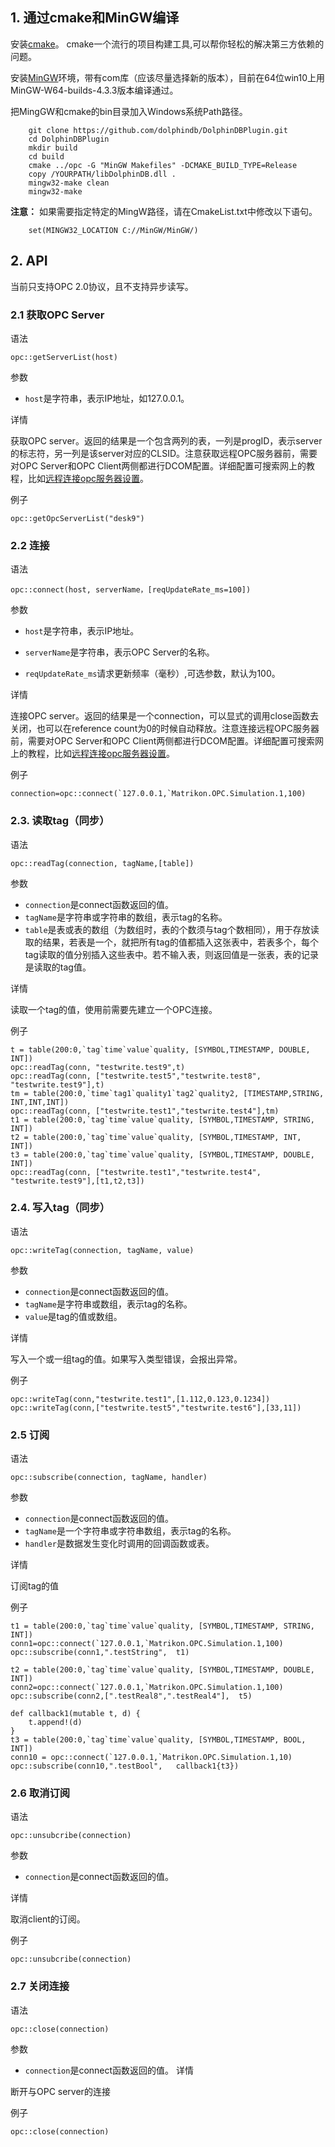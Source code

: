 ## 1. 通过cmake和MinGW编译

安装[cmake](https://cmake.org/)。 cmake一个流行的项目构建工具,可以帮你轻松的解决第三方依赖的问题。  

安装[MinGW](http://www.mingw.org/)环境，带有com库（应该尽量选择新的版本），目前在64位win10上用MinGW-W64-builds-4.3.3版本编译通过。

把MingGW和cmake的bin目录加入Windows系统Path路径。 

```
    git clone https://github.com/dolphindb/DolphinDBPlugin.git
    cd DolphinDBPlugin
    mkdir build
    cd build
    cmake ../opc -G "MinGW Makefiles" -DCMAKE_BUILD_TYPE=Release
    copy /YOURPATH/libDolphinDB.dll . 
    mingw32-make clean
    mingw32-make
```

**注意：** 如果需要指定特定的MingW路径，请在CmakeList.txt中修改以下语句。

```
    set(MINGW32_LOCATION C://MinGW/MinGW/)  
```

## 2. API

当前只支持OPC 2.0协议，且不支持异步读写。

### 2.1 获取OPC Server

语法
```
opc::getServerList(host)
```
参数
- `host`是字符串，表示IP地址，如127.0.0.1。

详情

获取OPC server。返回的结果是一个包含两列的表，一列是progID，表示server的标志符，另一列是该server对应的CLSID。注意获取远程OPC服务器前，需要对OPC Server和OPC Client两侧都进行DCOM配置。详细配置可搜索网上的教程，比如[远程连接opc服务器设置](https://blog.csdn.net/qq_35573625/article/details/85267487)。

例子
```
opc::getOpcServerList("desk9")
```

### 2.2 连接

语法
```
opc::connect(host, serverName，[reqUpdateRate_ms=100])
```
参数
- `host`是字符串，表示IP地址。

- `serverName`是字符串，表示OPC Server的名称。

- `reqUpdateRate_ms`请求更新频率（毫秒）,可选参数，默认为100。

详情

连接OPC server。返回的结果是一个connection，可以显式的调用close函数去关闭，也可以在reference count为0的时候自动释放。注意连接远程OPC服务器前，需要对OPC Server和OPC Client两侧都进行DCOM配置。详细配置可搜索网上的教程，比如[远程连接opc服务器设置](https://blog.csdn.net/qq_35573625/article/details/85267487)。


例子

```
connection=opc::connect(`127.0.0.1,`Matrikon.OPC.Simulation.1,100)
```

### 2.3. 读取tag（同步）

语法
```
opc::readTag(connection, tagName,[table])
```
参数
- `connection`是connect函数返回的值。
- `tagName`是字符串或字符串的数组，表示tag的名称。
- `table`是表或表的数组（为数组时，表的个数须与tag个数相同），用于存放读取的结果，若表是一个，就把所有tag的值都插入这张表中，若表多个，每个tag读取的值分别插入这些表中。若不输入表，则返回值是一张表，表的记录是读取的tag值。

详情

读取一个tag的值，使用前需要先建立一个OPC连接。

例子

```
t = table(200:0,`tag`time`value`quality, [SYMBOL,TIMESTAMP, DOUBLE, INT])
opc::readTag(conn, "testwrite.test9",t)
opc::readTag(conn, ["testwrite.test5","testwrite.test8", "testwrite.test9"],t) 
tm = table(200:0,`time`tag1`quality1`tag2`quality2, [TIMESTAMP,STRING, INT,INT,INT])
opc::readTag(conn, ["testwrite.test1","testwrite.test4"],tm) 
t1 = table(200:0,`tag`time`value`quality, [SYMBOL,TIMESTAMP, STRING, INT])
t2 = table(200:0,`tag`time`value`quality, [SYMBOL,TIMESTAMP, INT, INT])
t3 = table(200:0,`tag`time`value`quality, [SYMBOL,TIMESTAMP, DOUBLE, INT])
opc::readTag(conn, ["testwrite.test1","testwrite.test4", "testwrite.test9"],[t1,t2,t3]) 
```

### 2.4. 写入tag（同步）
语法
```
opc::writeTag(connection, tagName, value)
```
参数
- `connection`是connect函数返回的值。
- `tagName`是字符串或数组，表示tag的名称。
- `value`是tag的值或数组。

详情

写入一个或一组tag的值。如果写入类型错误，会报出异常。

例子
```
opc::writeTag(conn,"testwrite.test1",[1.112,0.123,0.1234])
opc::writeTag(conn,["testwrite.test5","testwrite.test6"],[33,11])
```

### 2.5 订阅

语法
```
opc::subscribe(connection, tagName, handler)
```
参数
- `connection`是connect函数返回的值。
- `tagName`是一个字符串或字符串数组，表示tag的名称。
- `handler`是数据发生变化时调用的回调函数或表。

详情

订阅tag的值


例子

```
t1 = table(200:0,`tag`time`value`quality, [SYMBOL,TIMESTAMP, STRING, INT])
conn1=opc::connect(`127.0.0.1,`Matrikon.OPC.Simulation.1,100)
opc::subscribe(conn1,".testString",  t1)

t2 = table(200:0,`tag`time`value`quality, [SYMBOL,TIMESTAMP, DOUBLE, INT])
conn2=opc::connect(`127.0.0.1,`Matrikon.OPC.Simulation.1,100)
opc::subscribe(conn2,[".testReal8",".testReal4"],  t5)

def callback1(mutable t, d) {
	t.append!(d)
}
t3 = table(200:0,`tag`time`value`quality, [SYMBOL,TIMESTAMP, BOOL, INT])
conn10 = opc::connect(`127.0.0.1,`Matrikon.OPC.Simulation.1,10)
opc::subscribe(conn10,".testBool",   callback1{t3})
```

### 2.6 取消订阅

语法
```
opc::unsubcribe(connection)
```
参数
- `connection`是connect函数返回的值。

详情

取消client的订阅。

例子
```
opc::unsubcribe(connection)
```

### 2.7 关闭连接
语法
```
opc::close(connection)
```
参数
- `connection`是connect函数返回的值。
详情

断开与OPC server的连接

例子
```
opc::close(connection)
```
